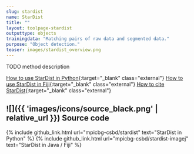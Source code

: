 ```yaml
---
slug: stardist
name: StarDist
title: ""
layout: toolpage-stardist
outputtype: objects
trainingdata: "Matching pairs of raw data and segmented data."
purpose: "Object detection."
teaser: images/stardist_overview.png
---
```


TODO method description

[How to use StarDist in Python](https://github.com/mpicbg-csbd/stardist){:target="_blank" class="external"}
[How to use StarDist in Fiji](https://imagej.net/StarDist){:target="_blank" class="external"}
[How to cite StarDist](https://github.com/mpicbg-csbd/stardist#how-to-cite){:target="_blank" class="external"}

## ![]({{ 'images/icons/source_black.png' | relative_url }}) Source code 

{% include github_link.html url="mpicbg-csbd/stardist" text="StarDist in Python" %}
{% include github_link.html url="mpicbg-csbd/stardist-imagej" text="StarDist in Java / Fiji" %}


